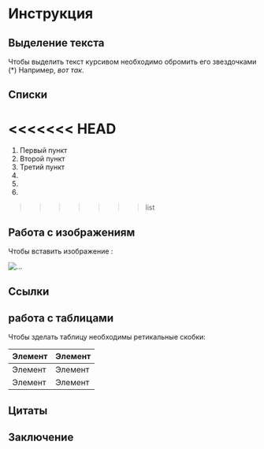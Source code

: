 # Инструкция 

## Выделение текста

Чтобы выделить текст курсивом необходимо обромить его звездочками (*) Например, *вот так*.

## Списки




<<<<<<< HEAD
=======
1. Первый пункт
2. Второй пункт
3. Третий пункт
4.
5.
6.

>>>>>>> list







## Работа с изображениям

Чтобы вставить изображение :

![...](pctr.jpg)

## Ссылки

## работа с таблицами

Чтобы зделать таблицу необходимы ретикальные скобки:

| Элемент | Элемент |
| ------- | ------- |
| Элемент | Элемент |
| Элемент | Элемент |

## Цитаты

## Заключение